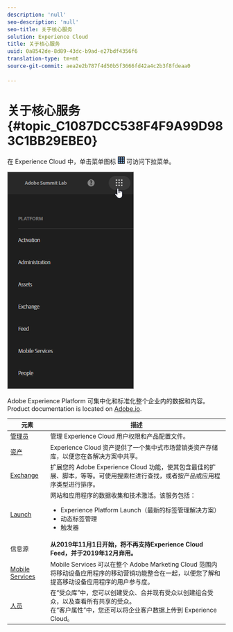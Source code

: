 ```yaml
---
description: 'null'
seo-description: 'null'
seo-title: 关于核心服务
solution: Experience Cloud
title: 关于核心服务
uuid: 0a8542de-8d89-43dc-b9ad-e27bdf4356f6
translation-type: tm+mt
source-git-commit: aea2e2b787f4d50b5f3666fd42a4c2b3f8fdeaa0

---
```



# 关于核心服务 {#topic_C1087DCC538F4F9A99D983C1BB29EBE0}

在 Experience Cloud 中，单击菜单图标 ![](assets/menu-icon.png) 可访问下拉菜单。

![](assets/experience-cloud-core-services.png)

Adobe Experience Platform 可集中化和标准化整个企业内的数据和内容。Product documentation is located on [Adobe.io](https://www.adobe.io/apis/experienceplatform/home/services.html).

| 元素 | 描述 |
|--- |--- |
| [管理员](admin-getting-started/admin-getting-started.md) | 管理 Experience Cloud 用户权限和产品配置文件。 |
| [资产](experience-cloud-assets/experience-cloud-assets.md) | Experience Cloud 资产提供了一个集中式市场营销类资产存储库，以便您在各解决方案中共享。 |
| [Exchange](https://experiencecloud.adobeexchange.com/) | 扩展您的 Adobe Experience Cloud 功能，使其包含最佳的扩展、脚本，等等。可使用搜索栏进行查找，或者按产品或应用程序类型进行排序。 |
| [Launch](activation/activation.md) | 网站和应用程序的数据收集和技术激活。该服务包括：<ul><li>Experience Platform Launch（最新的标签管理解决方案）</li><li>动态标签管理</li><li>触发器</li></ul> |
| 信息源 | **从2019年11月1日开始，将不再支持Experience Cloud Feed，并于2019年12月弃用。** |
| [Mobile Services](https://docs.adobe.com/content/help/en/mobile-services/using/home.html) | Mobile Services 可以在整个 Adobe Marketing Cloud 范围内将移动设备应用程序的移动营销功能整合在一起，以便您了解和提高移动设备应用程序的用户参与度。 |
| [人员](audience-library/audience-library.md) | 在“受众库”中，您可以创建受众、合并现有受众以创建组合受众，以及查看所有共享的受众。<br>在“客户属性”中，您还可以将企业客户数据上传到 Experience Cloud。 |
